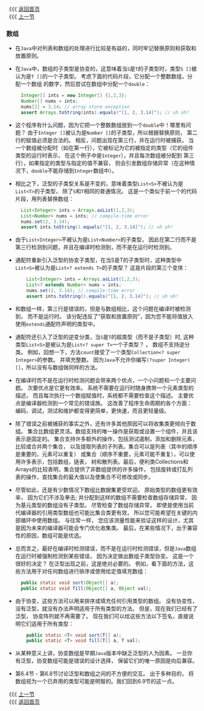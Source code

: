 《《《 [返回首页](../README.md)       <br/>
《《《 [上一节](04_The_Get_and_Put_Principle.md)

### 数组

- 在`Java`中对列表和数组的处理进行比较是有益的，同时牢记替换原则和获取和放置原则。
- 在`Java`中，数组的子类型是协变的，这意味着当`S`是`T`的子类型时，类型`S []`被认为是`T []`的一个子类型。
考虑下面的代码片段，它分配一个整数数组，分配一个数组 的数字，然后尝试在数组中分配一个`double`：
  
  ```java
    Integer[] ints = new Integer[] {1,2,3};
    Number[] nums = ints;
    nums[2] = 3.14; // array store exception
    assert Arrays.toString(ints).equals("[1, 2, 3.14]"); // uh oh!
  ```
- 这个程序有什么问题，因为它把一个整数数组放到一个`double`中！哪里有问题？ 
由于`Integer []`被认为是`Number []`的子类型，所以根据替换原则，
第二行的赋值必须是合法的。 相反，问题出现在第三行，并在运行时被捕获。 
当一个数组被分配时（如在第一行），它被标记为它的被指定的类型（它的组件类型的运行时表示，
在这个例子中是`Integer`），并且每次数组被分配到 第三行），如果指定的类型与指定的值不兼容，
则会引发数组存储异常（在这种情况下，`double`不能存储到`Integer`数组中）。

- 相比之下，泛型的子类型关系是不变的，意味着类型`List<S>`不被认为是`List<T>`的子类型，
除了`S`和`T`相同的普通情况。 这是一个类似于前一个的代码片段，用列表替换数组：

  ```java
    List<Integer> ints = Arrays.asList(1,2,3);
    List<Number> nums = ints; // compile-time error
    nums.set(2, 3.14);
    assert ints.toString().equals("[1, 2, 3.14]"); // uh oh!
  ```
- 由于`List<Integer>`不被认为是`List<Number>`的子类型，
因此在第二行而不是第三行检测到问题，并且在编译时检测到，而不是在运行时检测到。
  
- 通配符重新引入泛型的协变子类型，在当S是T的子类型时，这种类型中`List<S>`被认为是`List<? extends T>`的子类型？ 
这是片段的第三个变体：  
  
  ```java
      List<Integer> ints = Arrays.asList(1,2,3);
      List<? extends Number> nums = ints;
      nums.set(2, 3.14); // compile-time error
      assert ints.toString().equals("[1, 2, 3.14]"); // uh oh!
  ```
- 和数组一样，第三行是错误的，但是与数组相比，这个问题在编译时被检测到，
而不是运行时。 该分配违反了“获取和放置原则”，因为您不能将值放入使用`extends`通配符声明的类型中。  
 
- 通配符还引入了泛型的逆变分类，当`S`是`T`的超类型（而不是子类型）时,
这种类型`List<S>`是被认为是`List<? super T>`一个子类型？ 。 数组不支持逆分类。 
例如，回想一下，方法`count`接受了一个类型`Collection<? super Integer>`的参数。 
并填充整数。 因为`Java`不允许你编写`(?super Integer)[]`，所以没有与数组做同样的方法。   
  
- 在编译时而不是在运行时检测问题会带来两个优点，一个小问题和一个主要问题。 
次要优点是它更有效率。 系统不需要在运行时随身携带一个元素类型的描述，
而且每次执行一个数组赋值时，系统都不需要检查这个描述。 
主要优点是编译器检测到一个常见的错误族。 这改善了程序生命周期的各个方面：
编码，调试，测试和维护都变得更简单，更快速，而且更轻量级。
  
- 除了错误之前被捕获的事实之外，还有许多其他原因可以将收集类更倾向于数组。
集合比数组更灵活。数组支持的唯一操作是获取或设置一个组件，并且该表示是固定的。
集合支持许多额外的操作，包括测试遏制，添加和删除元素，比较或合并两个集合，
以及提取列表的子列表。集合可以是列表（其中的顺序是重要的，元素可以重复）
或集合（顺序不重要，元素可能不重复），可以使用许多表示，包括数组，链表，
树和散列表。最后，便利类Collections和Arrays的比较表明，集合提供了非数组提供的许多操作，
包括旋转或打乱列表的操作，查找集合的最大值以及使集合不可修改或同步。   
  
- 尽管如此，还是有少数情况下数组比数据集更受欢迎。 原始类型的数组更有效率，
因为它们不涉及拳击; 并分配到这样的数组不需要检查数组存储异常，
因为基元类型的数组没有子类型。 尽管检查了数组存储异常，
即使是使用当前代编译器的引用类型数组也可能比集合类更有效，
所以您可能希望在关键的内部循环中使用数组。 与往常一样，
您应该测量性能来验证这样的设计，尤其是因为未来的编译器可能会专门优化收集类。 
最后，在某些情况下，出于兼容性的原因，数组可能是优选。
   
- 总而言之，最好在编译时检测错误，而不是在运行时检测错误，但是`Java`数组在运行时被强制检测到某些错误，
因为决定做出数组子类型协变。 这是一个很好的决定？ 在泛型出现之前，这是绝对必要的。 
例如，看下面的方法，这些方法用于对任何数组进行排序或使用给定值填充数组：  
 
  ```java
    public static void sort(Object[] a);
    public static void fill(Object[] a, Object val);
  ```
- 由于协变，这些方法可以用来排序或填充任何引用类型的数组。 没有协变性，
没有泛型，就没有办法声明适用于所有类型的方法。 但是，现在我们已经有了泛型，
协变阵列就不再需要了。 现在我们可以给这些方法以下签名，直接说明它们适用于所有类型：  
  
  ```java
      public static <T> void sort(T[] a);
      public static <T> void fill(T[] a, T val);
  ```
- 从某种意义上讲，协变数组是早期`Java`版本中缺乏泛型的人为因素。 一旦你有泛型，协变数组可能是错误的设计选择，
保留它们的唯一原因是向后兼容。
  
- 第6.4节 - 第6.8节讨论泛型和数组之间的不方便的交互。 出于多种目的，
将数组视为一个已弃用的类型可能是明智的。我们回到6.9节的这一点。 
 
《《《 [上一节](06_Wildcards_Versus_Type_Parameters.md) <br/>
《《《 [返回首页](../README.md)
